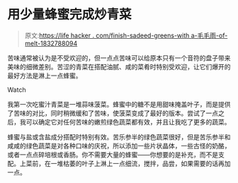 # 用少量蜂蜜完成炒青菜

> 原文:[https://life hacker . com/finish-sadeed-greens-with a-毛毛雨-of-melt-1832788094](https://lifehacker.com/finish-sauteed-greens-with-a-drizzle-of-honey-1832788094)

苦味通常被认为是不受欢迎的，但一点点苦味可以给原本只有一个音符的盘子带来美味的细微差别。苦涩的青菜在搭配油腻、咸的菜肴时特别受欢迎，让它们爆开的最好方法是淋上一点蜂蜜。

Watch

我第一次吃蜜汁青菜是一堆蒜味菠菜。蜂蜜中的糖不是用甜味掩盖叶子，而是提供了苦味的对比，同时稍微缓和了苦味，使菠菜变成了最好的版本。尝试了一点之后，我可以确定它对任何苦味的嫩煎绿色蔬菜都有效，并且让我吃了更多的蔬菜。

蜂蜜与盐或含盐成分搭配时特别有效。苦乐参半的绿色蔬菜很好，但是苦乐参半和咸咸的绿色蔬菜是对各种口味的庆祝，所以添加一些片状晶体，一些古怪的奶酪，或者一点点碎培根或香肠。你不需要大量的蜂蜜——你想要的是补充，而不是支配。上菜前，在一堆枯萎的叶子上淋上一点细流，搅拌，品尝，如果需要的话再加一点。